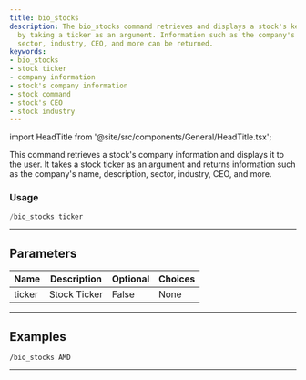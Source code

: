```yaml
---
title: bio_stocks
description: The bio_stocks command retrieves and displays a stock's key company information
  by taking a ticker as an argument. Information such as the company's name, description,
  sector, industry, CEO, and more can be returned.
keywords:
- bio_stocks
- stock ticker
- company information
- stock's company information
- stock command
- stock's CEO
- stock industry
---
```


import HeadTitle from '@site/src/components/General/HeadTitle.tsx';

<HeadTitle title="bio_stocks - Duediligence - Telegram - Reference | OpenBB Bot Docs" />

This command retrieves a stock's company information and displays it to the user. It takes a stock ticker as an argument and returns information such as the company's name, description, sector, industry, CEO, and more.

### Usage

```python wordwrap
/bio_stocks ticker
```

---

## Parameters

| Name | Description | Optional | Choices |
| ---- | ----------- | -------- | ------- |
| ticker | Stock Ticker | False | None |


---

## Examples

```
/bio_stocks AMD
```

---
